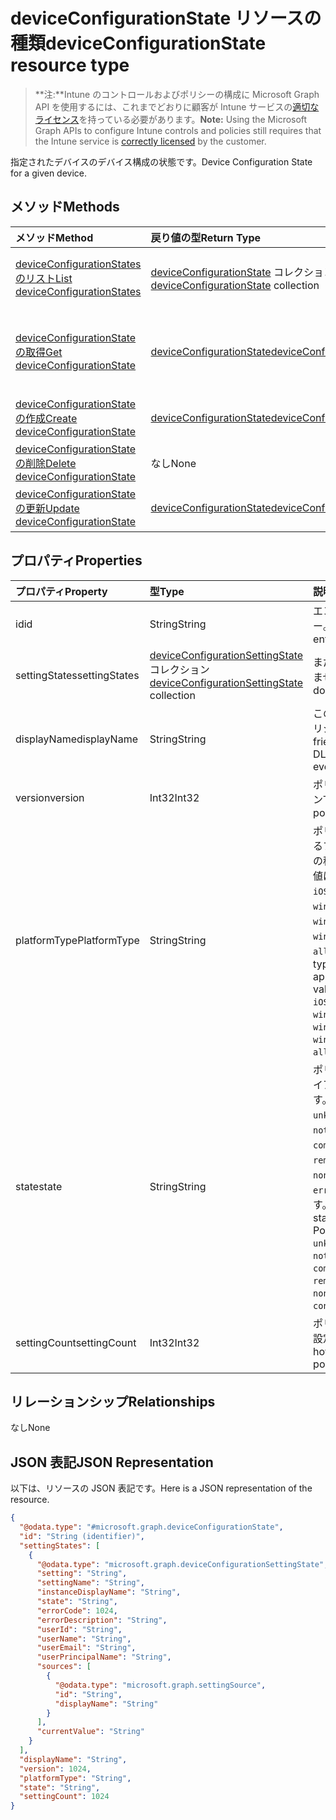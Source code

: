 # <a name="deviceconfigurationstate-resource-type"></a><span data-ttu-id="26b73-101">deviceConfigurationState リソースの種類</span><span class="sxs-lookup"><span data-stu-id="26b73-101">deviceConfigurationState resource type</span></span>

> <span data-ttu-id="26b73-102">**注:**Intune のコントロールおよびポリシーの構成に Microsoft Graph API を使用するには、これまでどおりに顧客が Intune サービスの[適切なライセンス](https://go.microsoft.com/fwlink/?linkid=839381)を持っている必要があります。</span><span class="sxs-lookup"><span data-stu-id="26b73-102">**Note:** Using the Microsoft Graph APIs to configure Intune controls and policies still requires that the Intune service is [correctly licensed](https://go.microsoft.com/fwlink/?linkid=839381) by the customer.</span></span>

<span data-ttu-id="26b73-103">指定されたデバイスのデバイス構成の状態です。</span><span class="sxs-lookup"><span data-stu-id="26b73-103">Device Configuration State for a given device.</span></span>
## <a name="methods"></a><span data-ttu-id="26b73-104">メソッド</span><span class="sxs-lookup"><span data-stu-id="26b73-104">Methods</span></span>
|<span data-ttu-id="26b73-105">メソッド</span><span class="sxs-lookup"><span data-stu-id="26b73-105">Method</span></span>|<span data-ttu-id="26b73-106">戻り値の型</span><span class="sxs-lookup"><span data-stu-id="26b73-106">Return Type</span></span>|<span data-ttu-id="26b73-107">説明</span><span class="sxs-lookup"><span data-stu-id="26b73-107">Description</span></span>|
|:---|:---|:---|
|[<span data-ttu-id="26b73-108">deviceConfigurationStates のリスト</span><span class="sxs-lookup"><span data-stu-id="26b73-108">List deviceConfigurationStates</span></span>](../api/intune_deviceconfig_deviceconfigurationstate_list.md)|<span data-ttu-id="26b73-109">[deviceConfigurationState](../resources/intune_deviceconfig_deviceconfigurationstate.md) コレクション</span><span class="sxs-lookup"><span data-stu-id="26b73-109">[deviceConfigurationState](../resources/intune_deviceconfig_deviceconfigurationstate.md) collection</span></span>|<span data-ttu-id="26b73-110">[deviceConfigurationState](../resources/intune_deviceconfig_deviceconfigurationstate.md) オブジェクトのプロパティとリレーションシップをリストします。</span><span class="sxs-lookup"><span data-stu-id="26b73-110">List properties and relationships of the [deviceConfigurationState](../resources/intune_deviceconfig_deviceconfigurationstate.md) objects.</span></span>|
|[<span data-ttu-id="26b73-111">deviceConfigurationState の取得</span><span class="sxs-lookup"><span data-stu-id="26b73-111">Get deviceConfigurationState</span></span>](../api/intune_deviceconfig_deviceconfigurationstate_get.md)|[<span data-ttu-id="26b73-112">deviceConfigurationState</span><span class="sxs-lookup"><span data-stu-id="26b73-112">deviceConfigurationState</span></span>](../resources/intune_deviceconfig_deviceconfigurationstate.md)|<span data-ttu-id="26b73-113">[deviceConfigurationState](../resources/intune_deviceconfig_deviceconfigurationstate.md) オブジェクトのプロパティとリレーションシップを読み取ります。</span><span class="sxs-lookup"><span data-stu-id="26b73-113">Read properties and relationships of [plannerAssignedToTaskBoardTaskFormat](../resources/intune_deviceconfig_deviceconfigurationstate.md) object.</span></span>|
|[<span data-ttu-id="26b73-114">deviceConfigurationState の作成</span><span class="sxs-lookup"><span data-stu-id="26b73-114">Create deviceConfigurationState</span></span>](../api/intune_deviceconfig_deviceconfigurationstate_create.md)|[<span data-ttu-id="26b73-115">deviceConfigurationState</span><span class="sxs-lookup"><span data-stu-id="26b73-115">deviceConfigurationState</span></span>](../resources/intune_deviceconfig_deviceconfigurationstate.md)|<span data-ttu-id="26b73-116">新しい [deviceConfigurationState](../resources/intune_deviceconfig_deviceconfigurationstate.md) オブジェクトを作成します。</span><span class="sxs-lookup"><span data-stu-id="26b73-116">Create a new [plannerBucket](../resources/intune_deviceconfig_deviceconfigurationstate.md) object.</span></span>|
|[<span data-ttu-id="26b73-117">deviceConfigurationState の削除</span><span class="sxs-lookup"><span data-stu-id="26b73-117">Delete deviceConfigurationState</span></span>](../api/intune_deviceconfig_deviceconfigurationstate_delete.md)|<span data-ttu-id="26b73-118">なし</span><span class="sxs-lookup"><span data-stu-id="26b73-118">None</span></span>|<span data-ttu-id="26b73-119">[deviceConfigurationState](../resources/intune_deviceconfig_deviceconfigurationstate.md) を削除します。</span><span class="sxs-lookup"><span data-stu-id="26b73-119">Deletes a [deviceConfigurationState](../resources/intune_deviceconfig_deviceconfigurationstate.md).</span></span>|
|[<span data-ttu-id="26b73-120">deviceConfigurationState の更新</span><span class="sxs-lookup"><span data-stu-id="26b73-120">Update deviceConfigurationState</span></span>](../api/intune_deviceconfig_deviceconfigurationstate_update.md)|[<span data-ttu-id="26b73-121">deviceConfigurationState</span><span class="sxs-lookup"><span data-stu-id="26b73-121">deviceConfigurationState</span></span>](../resources/intune_deviceconfig_deviceconfigurationstate.md)|<span data-ttu-id="26b73-122">[deviceConfigurationState](../resources/intune_deviceconfig_deviceconfigurationstate.md) オブジェクトのプロパティを更新します。</span><span class="sxs-lookup"><span data-stu-id="26b73-122">Update the properties of a [calendar](../resources/intune_deviceconfig_deviceconfigurationstate.md) object.</span></span>|

## <a name="properties"></a><span data-ttu-id="26b73-123">プロパティ</span><span class="sxs-lookup"><span data-stu-id="26b73-123">Properties</span></span>
|<span data-ttu-id="26b73-124">プロパティ</span><span class="sxs-lookup"><span data-stu-id="26b73-124">Property</span></span>|<span data-ttu-id="26b73-125">型</span><span class="sxs-lookup"><span data-stu-id="26b73-125">Type</span></span>|<span data-ttu-id="26b73-126">説明</span><span class="sxs-lookup"><span data-stu-id="26b73-126">Description</span></span>|
|:---|:---|:---|
|<span data-ttu-id="26b73-127">id</span><span class="sxs-lookup"><span data-stu-id="26b73-127">id</span></span>|<span data-ttu-id="26b73-128">String</span><span class="sxs-lookup"><span data-stu-id="26b73-128">String</span></span>|<span data-ttu-id="26b73-129">エンティティのキー。</span><span class="sxs-lookup"><span data-stu-id="26b73-129">Name of the entity.</span></span>|
|<span data-ttu-id="26b73-130">settingStates</span><span class="sxs-lookup"><span data-stu-id="26b73-130">settingStates</span></span>|<span data-ttu-id="26b73-131">[deviceConfigurationSettingState](../resources/intune_deviceconfig_deviceconfigurationsettingstate.md) コレクション</span><span class="sxs-lookup"><span data-stu-id="26b73-131">[deviceConfigurationSettingState](../resources/intune_deviceconfig_deviceconfigurationsettingstate.md) collection</span></span>|<span data-ttu-id="26b73-132">まだ文書化されていません</span><span class="sxs-lookup"><span data-stu-id="26b73-132">Not yet documented</span></span>|
|<span data-ttu-id="26b73-133">displayName</span><span class="sxs-lookup"><span data-stu-id="26b73-133">displayName</span></span>|<span data-ttu-id="26b73-134">String</span><span class="sxs-lookup"><span data-stu-id="26b73-134">String</span></span>|<span data-ttu-id="26b73-135">この policyBase のポリシーの名前</span><span class="sxs-lookup"><span data-stu-id="26b73-135">The friendly name of the DLP policy for this event.</span></span>|
|<span data-ttu-id="26b73-136">version</span><span class="sxs-lookup"><span data-stu-id="26b73-136">version</span></span>|<span data-ttu-id="26b73-137">Int32</span><span class="sxs-lookup"><span data-stu-id="26b73-137">Int32</span></span>|<span data-ttu-id="26b73-138">ポリシーのバージョン</span><span class="sxs-lookup"><span data-stu-id="26b73-138">The version of the policy</span></span>|
|<span data-ttu-id="26b73-139">platformType</span><span class="sxs-lookup"><span data-stu-id="26b73-139">PlatformType</span></span>|<span data-ttu-id="26b73-140">String</span><span class="sxs-lookup"><span data-stu-id="26b73-140">String</span></span>|<span data-ttu-id="26b73-141">ポリシーが適用されるプラットフォームの種類です。可能な値は、`android`、`iOS`、`macOS`、`windowsPhone81`、`windows81AndLater`、`windows10AndLater`、`all` です。</span><span class="sxs-lookup"><span data-stu-id="26b73-141">Platform type that the policy applies to Possible values are: `android`, `iOS`, `macOS`, `windowsPhone81`, `windows81AndLater`, `windows10AndLater`, `all`.</span></span>|
|<span data-ttu-id="26b73-142">state</span><span class="sxs-lookup"><span data-stu-id="26b73-142">state</span></span>|<span data-ttu-id="26b73-143">String</span><span class="sxs-lookup"><span data-stu-id="26b73-143">String</span></span>|<span data-ttu-id="26b73-144">ポリシーのコンプライアンス対応状態です。可能な値は、`unknown`、`notApplicable`、`compliant`、`remediated`、`nonCompliant`、`error`、`conflict` です。</span><span class="sxs-lookup"><span data-stu-id="26b73-144">The compliance state of the policy Possible values are: `unknown`, `notApplicable`, `compliant`, `remediated`, `nonCompliant`, `error`, `conflict`.</span></span>|
|<span data-ttu-id="26b73-145">settingCount</span><span class="sxs-lookup"><span data-stu-id="26b73-145">settingCount</span></span>|<span data-ttu-id="26b73-146">Int32</span><span class="sxs-lookup"><span data-stu-id="26b73-146">Int32</span></span>|<span data-ttu-id="26b73-147">ポリシーが保持する設定の数</span><span class="sxs-lookup"><span data-stu-id="26b73-147">Count of how many setting a policy holds</span></span>|

## <a name="relationships"></a><span data-ttu-id="26b73-148">リレーションシップ</span><span class="sxs-lookup"><span data-stu-id="26b73-148">Relationships</span></span>
<span data-ttu-id="26b73-149">なし</span><span class="sxs-lookup"><span data-stu-id="26b73-149">None</span></span>
## <a name="json-representation"></a><span data-ttu-id="26b73-150">JSON 表記</span><span class="sxs-lookup"><span data-stu-id="26b73-150">JSON Representation</span></span>
<span data-ttu-id="26b73-151">以下は、リソースの JSON 表記です。</span><span class="sxs-lookup"><span data-stu-id="26b73-151">Here is a JSON representation of the resource.</span></span>
<!-- {
  "blockType": "resource",
  "keyProperty": "id",
  "@odata.type": "microsoft.graph.deviceConfigurationState"
}
-->
``` json
{
  "@odata.type": "#microsoft.graph.deviceConfigurationState",
  "id": "String (identifier)",
  "settingStates": [
    {
      "@odata.type": "microsoft.graph.deviceConfigurationSettingState",
      "setting": "String",
      "settingName": "String",
      "instanceDisplayName": "String",
      "state": "String",
      "errorCode": 1024,
      "errorDescription": "String",
      "userId": "String",
      "userName": "String",
      "userEmail": "String",
      "userPrincipalName": "String",
      "sources": [
        {
          "@odata.type": "microsoft.graph.settingSource",
          "id": "String",
          "displayName": "String"
        }
      ],
      "currentValue": "String"
    }
  ],
  "displayName": "String",
  "version": 1024,
  "platformType": "String",
  "state": "String",
  "settingCount": 1024
}
```



